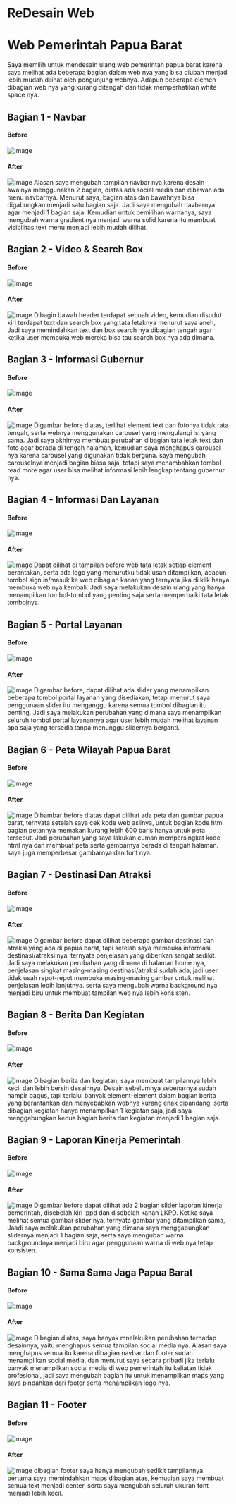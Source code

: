 # ReDesain Web
# Web Pemerintah Papua Barat
Saya memilih untuk mendesain ulang web pemerintah papua barat karena saya melihat ada beberapa bagian dalam web nya yang bisa diubah menjadi lebih mudah dilihat oleh pengunjung webnya. Adapun beberapa elemen dibagian web nya yang kurang ditengah dan tidak memperhatikan white space nya.

## Bagian 1 - Navbar
#### Before
![image](https://github.com/ZakyBisdig/Tugas-ReDesain-Web/assets/147672935/7266ac86-8027-42c4-b08d-dc3c1404f4e6)
#### After
![image](https://github.com/ZakyBisdig/Tugas-ReDesain-Web/assets/147672935/221f00bc-89b1-43fd-acea-620edb2e0889)
Alasan saya mengubah tampilan navbar nya karena desain awalnya menggunakan 2 bagian, diatas ada social media dan dibawah ada menu navbarnya. Menurut saya, bagian atas dan bawahnya bisa digabungkan menjadi satu bagian saja. Jadi saya mengubah navbarnya agar menjadi 1 bagian saja. Kemudian untuk pemilihan warnanya, saya mengubah warna gradient nya menjadi warna solid karena itu membuat visibilitas text menu menjadi lebih mudah dilihat.

## Bagian 2 - Video & Search Box
#### Before
![image](https://github.com/ZakyBisdig/Tugas-ReDesain-Web/assets/147672935/eba909f8-8bdc-4a8f-b0ac-d2cb5f98056c)
#### After
![image](https://github.com/ZakyBisdig/Tugas-ReDesain-Web/assets/147672935/bc708303-6cbc-41a1-a367-f9346920f2cb)
Dibagin bawah header terdapat sebuah video, kemudian disudut kiri terdapat text dan search box yang tata letaknya menurut saya aneh, Jadi saya memindahkan text dan box search nya dibagian tengah agar ketika user membuka web mereka bisa tau search box nya ada dimana.

## Bagian 3 - Informasi Gubernur
#### Before
![image](https://github.com/ZakyBisdig/Tugas-ReDesain-Web/assets/147672935/42a7950d-94cb-4aa8-a30e-2474a6403667)
#### After
![image](https://github.com/ZakyBisdig/Tugas-ReDesain-Web/assets/147672935/2ef416c9-410e-49fd-869e-ee15cda58461)
Digambar before diatas, terlihat element text dan fotonya tidak rata tengah, serta webnya menggunakan carousel yang mengulangi isi yang sama. Jadi saya akhirnya membuat perubahan dibagian tata letak text dan foto agar berada di tengah halaman, kemudian saya menghapus carousel nya karena carousel yang digunakan tidak berguna. saya mengubah carouselnya menjadi bagian biasa saja, tetapi saya menambahkan tombol read more agar user bisa melihat informasi lebih lengkap tentang gubernur nya.

## Bagian 4 - Informasi Dan Layanan
#### Before
![image](https://github.com/ZakyBisdig/Tugas-ReDesain-Web/assets/147672935/4300fdf2-4765-4799-9eac-fe996178ef37)
#### After
![image](https://github.com/ZakyBisdig/Tugas-ReDesain-Web/assets/147672935/079c4cac-4b77-4ada-b38e-e9f8f21fc841)
Dapat dilihat di tampilan before web tata letak setiap element berantakan, serta ada logo yang menurutku tidak usah ditampilkan, adapun tombol sign in/masuk ke web dibagian kanan yang ternyata jika di klik hanya membuka web nya kembali. Jadi saya melakukan desain ulang yang hanya menampilkan tombol-tombol yang penting saja serta memperbaiki tata letak tombolnya.

## Bagian 5 - Portal Layanan
#### Before
![image](https://github.com/ZakyBisdig/Tugas-ReDesain-Web/assets/147672935/509c0fb8-083e-4937-9745-1c051591c82b)
#### After
![image](https://github.com/ZakyBisdig/Tugas-ReDesain-Web/assets/147672935/d2728862-dc14-4e69-89ba-0bf3ed09b511)
Digambar before, dapat dilihat ada slider yang menampilkan beberapa tombol portal layanan yang disediakan, tetapi menurut saya penggunaan slider itu menganggu karena semua tombol dibagian itu penting. Jadi saya melakukan perubahan yang dimana saya menampilkan seluruh tombol portal layanannya agar user lebih mudah melihat layanan apa saja yang tersedia tanpa menunggu slidernya berganti.

## Bagian 6 - Peta Wilayah Papua Barat
#### Before
![image](https://github.com/ZakyBisdig/Tugas-ReDesain-Web/assets/147672935/3ea68c15-902c-470d-89f8-547a4923ca6f)
#### After
![image](https://github.com/ZakyBisdig/Tugas-ReDesain-Web/assets/147672935/5dcb190f-afb1-4336-8141-3b8f4c887458)
Dibambar before diatas dapat dilihat ada peta dan gambar papua barat, ternyata setelah saya cek kode web aslinya, untuk bagian kode html bagian petannya memakan kurang lebih 600 baris hanya untuk peta tersebut. Jadi perubahan yang saya lakukan cuman mempersingkat kode html nya dan membuat peta serta gambarnya berada di tengah halaman. saya juga memperbesar gambarnya dan font nya.

## Bagian 7 - Destinasi Dan Atraksi
#### Before
![image](https://github.com/ZakyBisdig/Tugas-ReDesain-Web/assets/147672935/83ff9824-4662-4380-b74a-5da55c4d1fba)
#### After
![image](https://github.com/ZakyBisdig/Tugas-ReDesain-Web/assets/147672935/a053a121-a11f-452f-96da-6e8cf86acbd1)
Digambar before dapat dilihat beberapa gambar destinasi dan atraksi yang ada di papua barat, tapi setelah saya membuka informasi destinasi/atraksi nya, ternyata penjelasan yang diberikan sangat sedikit. Jadi saya melakukan perubahan yang dimana di halaman home nya, penjelasan singkat masing-masing destinasi/atraksi sudah ada, jadi user tidak usah repot-repot membuka masing-masing gambar untuk melihat penjelasan lebih lanjutnya. serta saya mengubah warna background nya menjadi biru untuk membuat tampilan web nya lebih konsisten.

## Bagian 8 - Berita Dan Kegiatan
#### Before
![image](https://github.com/ZakyBisdig/Tugas-ReDesain-Web/assets/147672935/92216202-d9bc-4882-91e3-ad02691586dd)
#### After
![image](https://github.com/ZakyBisdig/Tugas-ReDesain-Web/assets/147672935/51f0a861-7521-465b-8f59-5627a8dc90fa)
Dibagian berita dan kegiatan, saya membuat tampilannya lebih kecil dan lebih bersih desainnya. Desain sebelumnya sebenarnya sudah hampir bagus, tapi terlalui banyak element-element dalam bagian berita yang berantankan dan menyebabkan webnya kurang enak dipandang, serta dibagian kegiatan hanya menampilkan 1 kegiatan saja, jadi saya menggabungkan kedua bagian berita dan kegiatan menjadi 1 bagian saja.

## Bagian 9 - Laporan Kinerja Pemerintah
#### Before
![image](https://github.com/ZakyBisdig/Tugas-ReDesain-Web/assets/147672935/b35ef116-b79b-408d-811f-f3c29e519203)
#### After
![image](https://github.com/ZakyBisdig/Tugas-ReDesain-Web/assets/147672935/e7bfe9fd-4450-4b3f-8867-991968eeb945)
Digambar before dapat dilihat ada 2 bagian slider laporan kinerja pemerintah, disebelah kiri lppd dan disebelah kanan LKPD. Ketika saya melihat semua gambar slider nya, ternyata gambar yang ditampilkan sama, Jaadi saya melakukan perubahan yang dimana saya menggabungkan slidernya menjadi 1 bagian saja, serta saya mengubah warna backgroundnya menjadi biru agar penggunaan warna di web nya tetap konsisten.

## Bagian 10 - Sama Sama Jaga Papua Barat
#### Before
![image](https://github.com/ZakyBisdig/Tugas-ReDesain-Web/assets/147672935/df9d503c-bfb8-4b71-a37e-b3b650b60de6)
#### After
![image](https://github.com/ZakyBisdig/Tugas-ReDesain-Web/assets/147672935/901948fa-68e7-4068-8d52-bb5814094cbe)
Dibagian diatas, saya banyak mnelakukan perubahan terhadap desainnya, yaitu menghapus semua tampilan social media nya. Alasan saya menghapus semua itu karena dibagian navbar dan footer sudah menampilkan social media, dan menurut saya secara pribadi jika terlalu banyak menampilkan social media di web pemerintah itu keliatan tidak profesional, jadi saya mengubah bagian itu untuk menampilkan maps yang saya pindahkan dari footer serta menampilkan logo nya.

## Bagian 11 - Footer
#### Before
![image](https://github.com/ZakyBisdig/Tugas-ReDesain-Web/assets/147672935/cccc4bd5-cdbb-41fd-80ac-b0f8a36e21e7)
#### After
![image](https://github.com/ZakyBisdig/Tugas-ReDesain-Web/assets/147672935/9dce44c3-7457-4b08-a16e-c6c15ca007df)
dibagian footer saya hanya mengubah sedikit tampilannya. pertama saya memindahkan maps dibagian atas, kemudian saya membuat semua text menjadi center, serta saya mengubah seluruh ukuran font menjadi lebih kecil.
